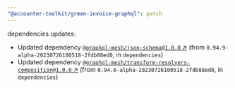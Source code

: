 ```yaml
---
"@accounter-toolkit/green-invoice-graphql": patch
---
```

dependencies updates:
  - Updated dependency [`@graphql-mesh/json-schema@1.0.0` ↗︎](https://www.npmjs.com/package/@graphql-mesh/json-schema/v/1.0.0) (from `0.94.9-alpha-20230726100518-2fdb88ed0`, in `dependencies`)
  - Updated dependency [`@graphql-mesh/transform-resolvers-composition@1.0.0` ↗︎](https://www.npmjs.com/package/@graphql-mesh/transform-resolvers-composition/v/1.0.0) (from `0.94.6-alpha-20230726100518-2fdb88ed0`, in `dependencies`)
